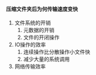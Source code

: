 #### 压缩文件夹后为何传输速度变快
1. 文件系统的开销
	1. 元数据的开销
	2. 文件的开闭操作
2. IO操作的效率
	1. 连续操作比分散操作小文件快
	2. 减少大量的系统调用
3. 网络传输效率